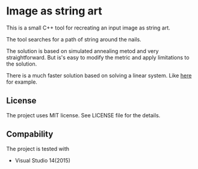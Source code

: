 Image as string art
===============
This is a small C++ tool for recreating an input image as string art.

The tool searches for a path of string around the nails. 

The solution is based on simulated annealing metod and very straightforward. But is's easy to modify the metric and apply limitations to the solution.

There is a much faster solution based on solving a linear system. Like [here](https://github.com/danielvarga/string-art) for example.


License
---------------
The project uses MIT license. See LICENSE file for the details.


Compability
---------------
The project is tested with
- Visual Studio 14(2015)